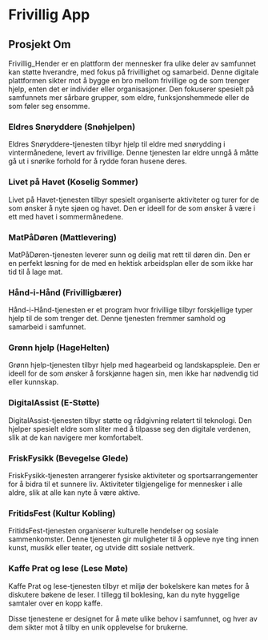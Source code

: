 # Frivillig App

## Prosjekt Om

Frivillig_Hender er en plattform der mennesker fra ulike deler av samfunnet kan støtte hverandre, med fokus på frivillighet og samarbeid. Denne digitale plattformen sikter mot å bygge en bro mellom frivillige og de som trenger hjelp, enten det er individer eller organisasjoner. Den fokuserer spesielt på samfunnets mer sårbare grupper, som eldre, funksjonshemmede eller de som føler seg ensomme.

### Eldres Snøryddere (Snøhjelpen)

Eldres Snøryddere-tjenesten tilbyr hjelp til eldre med snørydding i vintermånedene, levert av frivillige. Denne tjenesten lar eldre unngå å måtte gå ut i snørike forhold for å rydde foran husene deres.

### Livet på Havet (Koselig Sommer)

Livet på Havet-tjenesten tilbyr spesielt organiserte aktiviteter og turer for de som ønsker å nyte sjøen og havet. Den er ideell for de som ønsker å være i ett med havet i sommermånedene.

### MatPåDøren (Mattlevering)

MatPåDøren-tjenesten leverer sunn og deilig mat rett til døren din. Den er en perfekt løsning for de med en hektisk arbeidsplan eller de som ikke har tid til å lage mat.

### Hånd-i-Hånd (Frivilligbærer)

Hånd-i-Hånd-tjenesten er et program hvor frivillige tilbyr forskjellige typer hjelp til de som trenger det. Denne tjenesten fremmer samhold og samarbeid i samfunnet.

### Grønn hjelp (HageHelten)

Grønn hjelp-tjenesten tilbyr hjelp med hagearbeid og landskapspleie. Den er ideell for de som ønsker å forskjønne hagen sin, men ikke har nødvendig tid eller kunnskap.

### DigitalAssist (E-Støtte)

DigitalAssist-tjenesten tilbyr støtte og rådgivning relatert til teknologi. Den hjelper spesielt eldre som sliter med å tilpasse seg den digitale verdenen, slik at de kan navigere mer komfortabelt.

### FriskFysikk (Bevegelse Glede)

FriskFysikk-tjenesten arrangerer fysiske aktiviteter og sportsarrangementer for å bidra til et sunnere liv. Aktiviteter tilgjengelige for mennesker i alle aldre, slik at alle kan nyte å være aktive.

### FritidsFest (Kultur Kobling)

FritidsFest-tjenesten organiserer kulturelle hendelser og sosiale sammenkomster. Denne tjenesten gir muligheter til å oppleve nye ting innen kunst, musikk eller teater, og utvide ditt sosiale nettverk.

### Kaffe Prat og lese (Lese Møte)

Kaffe Prat og lese-tjenesten tilbyr et miljø der bokelskere kan møtes for å diskutere bøkene de leser. I tillegg til boklesing, kan du nyte hyggelige samtaler over en kopp kaffe.

Disse tjenestene er designet for å møte ulike behov i samfunnet, og hver av dem sikter mot å tilby en unik opplevelse for brukerne.
